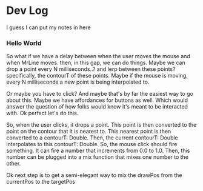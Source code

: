
# Dev Log

I guess I can put my notes in here
### Hello World


So what if we have a delay
between when the user moves the mouse and when MrLine moves.
then, in this gap, we can do things.
Maybe we can drop a point every N milliseconds..?
and lerp between these points? specifically, the contourT of these points.
Maybe if the mouse is moving, every N milliseconds a new point is being interpolated to.

Or maybe you have to click? And maybe that's by far the easiest way to go about this.
Maybe we have affordances for buttons as well.
Which would answer the question of how folks would know it's meant to be interacted with.
Ok perfect let's do this.

So, when the user clicks, it drops a point.
This point is then converted to the point on the contour that it is nearest to.
This nearest point is then converted to a contourT: Double.
Then, the current contourT: Double interpolates to this contourT: Double.
So, the mouse click should fire something. It can fire a number that increments from 0.0 to 1.0.
Then, this number can be plugged into a mix function that mixes one number to the other.



Ok next step is to get a semi-elegant way to mix the drawPos from the currentPos to the targetPos